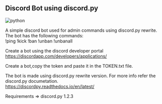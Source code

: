 ## Discord Bot using discord.py

![python](https://img.shields.io/badge/python-3.8.6-blue.svg)

A simple discord bot used for admin commands using discord.py rewrite.
The bot has the following commands:  
!ping  !kick   !ban  !unban   !unbanall

Create a bot using the discord developer portal
https://discordapp.com/developers/applications/

Create a bot,copy the token and paste it in the TOKEN.txt file.

The bot is made using discord.py rewrite version. For more info refer the discord.py documetation.  
https://discordpy.readthedocs.io/en/latest/

Requirements =>
discord.py 1.2.3

